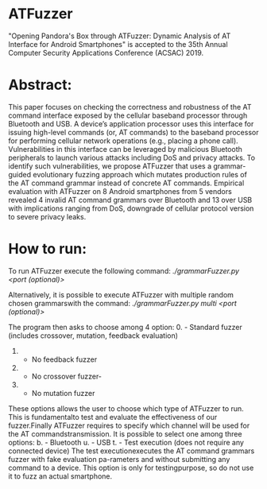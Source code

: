 # ATFuzzer
"Opening Pandora's Box through ATFuzzer: Dynamic Analysis of AT Interface for Android Smartphones" is accepted to the 35th Annual Computer Security Applications Conference (ACSAC) 2019.

# Abstract: 
This paper focuses on checking the correctness and robustness of
the AT command interface exposed by the cellular baseband processor through Bluetooth and USB. A device’s application processor
uses this interface for issuing high-level commands (or, AT commands) to the baseband processor for performing cellular network
operations (e.g., placing a phone call). Vulnerabilities in this interface can be leveraged by malicious Bluetooth peripherals to launch various attacks including DoS and privacy attacks. To identify such vulnerabilities, we propose ATFuzzer that uses a grammar-guided evolutionary fuzzing approach which mutates production rules of the AT command grammar instead of concrete AT commands. Empirical evaluation with ATFuzzer on 8 Android smartphones from 5 vendors revealed 4 invalid AT command grammars over Bluetooth and 13 over USB with implications ranging from DoS, downgrade of cellular protocol version to severe privacy leaks.

# How to run:
To run ATFuzzer execute the following command:
*./grammarFuzzer.py <list of grammars> <devicename> <port (optional)>*

Alternatively,  it  is  possible  to  execute  ATFuzzer  with  multiple  random  chosen  grammarswith the command:
*./grammarFuzzer.py multi <devicename> <port (optional)>*
 
The program then asks to choose among 4 option:
0. - Standard fuzzer (includes crossover, mutation, feedback evaluation)
1. - No feedback fuzzer
2. - No crossover fuzzer-
3. - No mutation fuzzer

These options allows the user to choose which type of ATFuzzer to run.  This is fundamentalto test and evaluate the effectiveness of our fuzzer.Finally  ATFuzzer  requires  to  specify  which  channel  will  be  used  for  the  AT  commandstransmission.  It is possible to select one among three options:
b. - Bluetooth
u. - USB
t. - Test execution (does not require any connected device)
The test executionexecutes the AT command grammars fuzzer with fake evaluation pa-rameters and without submitting any command to a device.  This option is only for testingpurpose, so do not use it to fuzz an actual smartphone.
